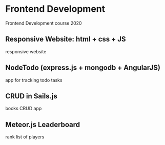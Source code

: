 # Frontend Development
Frontend Development course 2020
## Responsive Website: html + css + JS
responsive website
## NodeTodo (express.js + mongodb + AngularJS)
app for tracking todo tasks 
## CRUD in Sails.js
books CRUD app
## Meteor.js Leaderboard
rank list of players
